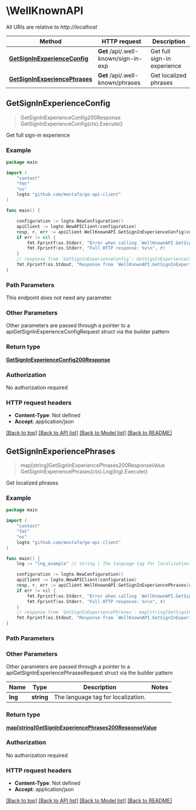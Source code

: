 # \WellKnownAPI

All URIs are relative to *http://localhost*

Method | HTTP request | Description
------------- | ------------- | -------------
[**GetSignInExperienceConfig**](WellKnownAPI.md#GetSignInExperienceConfig) | **Get** /api/.well-known/sign-in-exp | Get full sign-in experience
[**GetSignInExperiencePhrases**](WellKnownAPI.md#GetSignInExperiencePhrases) | **Get** /api/.well-known/phrases | Get localized phrases



## GetSignInExperienceConfig

> GetSignInExperienceConfig200Response GetSignInExperienceConfig(ctx).Execute()

Get full sign-in experience



### Example

```go
package main

import (
	"context"
	"fmt"
	"os"
	logto "github.com/mostafa/go-api-client"
)

func main() {

	configuration := logto.NewConfiguration()
	apiClient := logto.NewAPIClient(configuration)
	resp, r, err := apiClient.WellKnownAPI.GetSignInExperienceConfig(context.Background()).Execute()
	if err != nil {
		fmt.Fprintf(os.Stderr, "Error when calling `WellKnownAPI.GetSignInExperienceConfig``: %v\n", err)
		fmt.Fprintf(os.Stderr, "Full HTTP response: %v\n", r)
	}
	// response from `GetSignInExperienceConfig`: GetSignInExperienceConfig200Response
	fmt.Fprintf(os.Stdout, "Response from `WellKnownAPI.GetSignInExperienceConfig`: %v\n", resp)
}
```

### Path Parameters

This endpoint does not need any parameter.

### Other Parameters

Other parameters are passed through a pointer to a apiGetSignInExperienceConfigRequest struct via the builder pattern


### Return type

[**GetSignInExperienceConfig200Response**](GetSignInExperienceConfig200Response.md)

### Authorization

No authorization required

### HTTP request headers

- **Content-Type**: Not defined
- **Accept**: application/json

[[Back to top]](#) [[Back to API list]](../README.md#documentation-for-api-endpoints)
[[Back to Model list]](../README.md#documentation-for-models)
[[Back to README]](../README.md)


## GetSignInExperiencePhrases

> map[string]GetSignInExperiencePhrases200ResponseValue GetSignInExperiencePhrases(ctx).Lng(lng).Execute()

Get localized phrases



### Example

```go
package main

import (
	"context"
	"fmt"
	"os"
	logto "github.com/mostafa/go-api-client"
)

func main() {
	lng := "lng_example" // string | The language tag for localization. (optional)

	configuration := logto.NewConfiguration()
	apiClient := logto.NewAPIClient(configuration)
	resp, r, err := apiClient.WellKnownAPI.GetSignInExperiencePhrases(context.Background()).Lng(lng).Execute()
	if err != nil {
		fmt.Fprintf(os.Stderr, "Error when calling `WellKnownAPI.GetSignInExperiencePhrases``: %v\n", err)
		fmt.Fprintf(os.Stderr, "Full HTTP response: %v\n", r)
	}
	// response from `GetSignInExperiencePhrases`: map[string]GetSignInExperiencePhrases200ResponseValue
	fmt.Fprintf(os.Stdout, "Response from `WellKnownAPI.GetSignInExperiencePhrases`: %v\n", resp)
}
```

### Path Parameters



### Other Parameters

Other parameters are passed through a pointer to a apiGetSignInExperiencePhrasesRequest struct via the builder pattern


Name | Type | Description  | Notes
------------- | ------------- | ------------- | -------------
 **lng** | **string** | The language tag for localization. | 

### Return type

[**map[string]GetSignInExperiencePhrases200ResponseValue**](GetSignInExperiencePhrases200ResponseValue.md)

### Authorization

No authorization required

### HTTP request headers

- **Content-Type**: Not defined
- **Accept**: application/json

[[Back to top]](#) [[Back to API list]](../README.md#documentation-for-api-endpoints)
[[Back to Model list]](../README.md#documentation-for-models)
[[Back to README]](../README.md)

